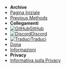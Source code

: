 - **Archive**
- [Pagina Iniziale](../../introduction)
- [Previous Methods](cfw-choice)
- **Collegamenti**
- [![GitHub](https://icongr.am/simple/github.svg?color=808080&size=16)GitHub](https://github.com/hacks-guide/Guide-WiiU)
- [![Discord](https://icongr.am/simple/discord.svg?colored&size=16)Discord](https://discord.gg/C29hYvh)
- [![Traduci](https://icongr.am/material/translate.svg?color=808080&size=16)Traduci](https://hacks-guide.crowdin.com/u/projects/10)
- [Dona](../../donations)
- [Informazioni](../../about)
- **Privacy**
- [Informativa sulla Privacy](../../privacy-policy)
